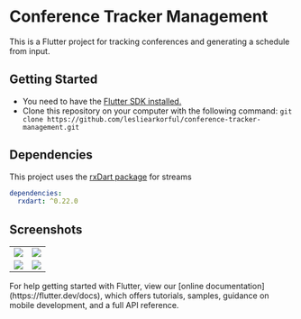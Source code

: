 # Conference Tracker Management

This is a Flutter project for tracking conferences and generating a schedule from input.

## Getting Started

- You need to have the [Flutter SDK installed.](https://flutter.dev/docs/get-started/install)
- Clone this repository on your computer with the following command: `git clone https://github.com/lesliearkorful/conference-tracker-management.git`

## Dependencies
This project uses the [rxDart package](https://pub.dev/packages/rxdart) for streams
```yaml
dependencies:
  rxdart: ^0.22.0
```

## Screenshots

<table>
  <tr>
    <td>
      <img src="https://github.com/lesliearkorful/conference-tracker-management/blob/master/screenshots/01-all-conferences.png?raw=true" />
    </td>
    <td>
      <img src="https://github.com/lesliearkorful/conference-tracker-management/blob/master/screenshots/02-edit-talk.png?raw=true" />
    </td>
  </tr>
  <tr>
    <td>
      <img src="https://github.com/lesliearkorful/conference-tracker-management/blob/master/screenshots/03-new-talk.png?raw=true" />
    </td>
    <td>
      <img src="https://github.com/lesliearkorful/conference-tracker-management/blob/master/screenshots/04-generated-schedule.png?raw=true" />
    </td>
  </tr>
</table>
For help getting started with Flutter, view our
[online documentation](https://flutter.dev/docs), which offers tutorials,
samples, guidance on mobile development, and a full API reference.
